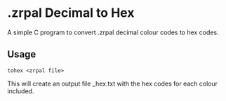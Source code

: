 # .zrpal Decimal to Hex
A simple C program to convert .zrpal decimal colour codes to hex codes.

## Usage

`tohex <zrpal file>`

This will create an output file <zrpal file>_hex.txt with the hex codes for each colour included.
